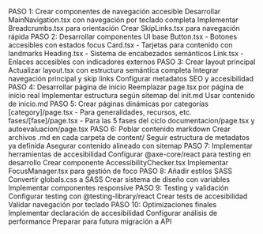 PASO 1: Crear componentes de navegación accesible
Desarrollar MainNavigation.tsx con navegación por teclado completa
Implementar Breadcrumbs.tsx para orientación
Crear SkipLinks.tsx para navegación rápida
PASO 2: Desarrollar componentes UI base
Button.tsx - Botones accesibles con estados focus
Card.tsx - Tarjetas para contenido con landmarks
Heading.tsx - Sistema de encabezados semánticos
Link.tsx - Enlaces accesibles con indicadores externos
PASO 3: Crear layout principal
Actualizar layout.tsx con estructura semántica completa
Integrar navegación principal y skip links
Configurar metadatos SEO y accesibilidad
PASO 4: Desarrollar página de inicio
Reemplazar page.tsx por página de inicio real
Implementar estructura según sitemap del init.md
Usar contenido de inicio.md
PASO 5: Crear páginas dinámicas por categorías
[category]/page.tsx - Para generalidades, recursos, etc.
fases/[fase]/page.tsx - Para las 5 fases del ciclo
documentacion/page.tsx y autoevaluacion/page.tsx
PASO 6: Poblar contenido markdown
Crear archivos .md en cada carpeta de content/
Seguir estructura de metadatos ya definida
Asegurar contenido alineado con sitemap
PASO 7: Implementar herramientas de accesibilidad
Configurar @axe-core/react para testing en desarrollo
Crear componente AccessibilityChecker.tsx
Implementar FocusManager.tsx para gestión de foco
PASO 8: Añadir estilos SASS
Convertir globals.css a SASS
Crear sistema de diseño con variables
Implementar componentes responsive
PASO 9: Testing y validación
Configurar testing con @testing-library/react
Crear tests de accesibilidad
Validar navegación por teclado
PASO 10: Optimizaciones finales
Implementar declaración de accesibilidad
Configurar análisis de performance
Preparar para futura migración a API